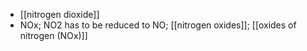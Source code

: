- [[nitrogen dioxide]]
- NOx; NO2 has to be reduced to NO; [[nitrogen oxides]]; [[oxides of nitrogen (NOx)]]
